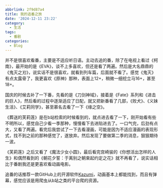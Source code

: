 ```yaml
---
abbrlink: 2f9d87a4
title: 我的追番之旅
date: '2024-12-11 23:22'
category:
  - 生活
tags:
  - 番剧
categories:
  - Blog
---
```

并不是很喜欢看番，主要是不适应听日语。主动去追的番，除了在电视上看过《柯南》，最开始的是《EVA》，谈不上多喜欢，但还是看了两遍。然后是大名鼎鼎的《鬼灭之刃》，说实话不是很喜欢，就看到列车篇，后面就不看了。<!-- more -->感觉《鬼灭》有点太露骨了，我更喜欢《原神》那种，表面上12+，稍微一细挖立马16+，甚至18+。

国庆的时候去补了一下番，先看的是《刀剑神域》，接着是《Fate》系列和《进击的巨人》，然后看的过程中逐渐适应了日配，就又把新番看了几部，《败犬》、《义妹生活》、《艾莉同学》，甚至慕名去看了一下《缘之空》。

《葬送的芙莉莲》是在b站检索的时候看到的，就点进去看了一下，刚开始看有些不明所以，感觉自己少看一季那种，慢慢看下去进陷进去了。一口气完，后劲有点大，又看了两遍。看完后我尝试了一下去看漫画，可能是因为不适应漫画的表现形式，找不到之前的那种感觉了，遂放弃。然后发现了要做第二季的消息，狠狠期待一波。

《芙莉莲》之后又看了《魔法少女小圆》，最后看完宫崎骏的《你想活出怎样的人生》和偶然看到的《朝花夕誓：于离别之朝束起约定之花》就不再看了，说实话相比于番剧我还是更喜欢看动画电影。

追番的话推荐一款GitHub上的开源软件[Kazumi](https://github.com/Predidit/Kazumi)，动画基本上都能找到，而且有弹幕，感觉应该是用爬虫从b站之类的平台爬的资源。